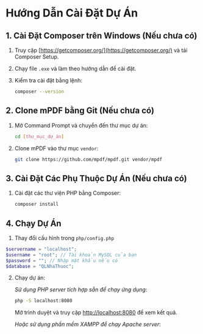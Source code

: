 # Hướng Dẫn Cài Đặt Dự Án

## 1. Cài Đặt Composer trên Windows (Nếu chưa có)
1. Truy cập [https://getcomposer.org/](https://getcomposer.org/) và tải Composer Setup.
2. Chạy file `.exe` và làm theo hướng dẫn để cài đặt.
3. Kiểm tra cài đặt bằng lệnh:

    ```bash
    composer --version
    ```

## 2. Clone mPDF bằng Git (Nếu chưa có)
1. Mở Command Prompt và chuyển đến thư mục dự án:
    ```bash
    cd [thư_mục_dự_án]
    ```
2. Clone mPDF vào thư mục `vendor`:
    ```bash
    git clone https://github.com/mpdf/mpdf.git vendor/mpdf
    ```

## 3. Cài Đặt Các Phụ Thuộc Dự Án (Nếu chưa có)
1. Cài đặt các thư viện PHP bằng Composer:
    ```bash
    composer install
    ```

## 4. Chạy Dự Án
1. Thay đổi cấu hình trong `php/config.php`
```php
$servername = "localhost";  
$username = "root"; // Tài khoản MySQL của bạn 
$password = ""; // Nhập mật khẩu nếu có
$database = "QLNhaThuoc";  
```
2. Chạy dự án:

   *Sử dụng PHP server tích hợp sẵn để chạy ứng dụng*: 
   ```bash
   php -S localhost:8080
   ```
   Mở trình duyệt và truy cập [http://localhost:8080](http://localhost:8000) để xem kết quả.

   *Hoặc sử dụng phần mềm XAMPP để chạy Apache server*: 
